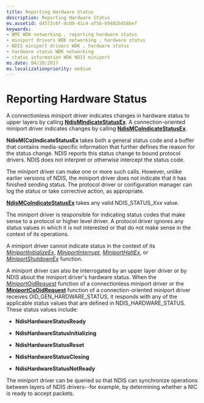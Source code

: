 ```yaml
---
title: Reporting Hardware Status
description: Reporting Hardware Status
ms.assetid: d4572c6f-dc09-41c4-af5b-69482b458bef
keywords:
- WMI WDK networking , reporting hardware status
- miniport drivers WDK networking , hardware status
- NDIS miniport drivers WDK , hardware status
- hardware status WDK networking
- status information WDK NDIS miniport
ms.date: 04/20/2017
ms.localizationpriority: medium
---
```


# Reporting Hardware Status





A connectionless miniport driver indicates changes in hardware status to upper layers by calling [**NdisMIndicateStatusEx**](https://docs.microsoft.com/windows-hardware/drivers/ddi/content/ndis/nf-ndis-ndismindicatestatusex). A connection-oriented miniport driver indicates changes by calling [**NdisMCoIndicateStatusEx**](https://docs.microsoft.com/windows-hardware/drivers/ddi/content/ndis/nf-ndis-ndismcoindicatestatusex).

**NdisM(Co)IndicateStatusEx** takes both a general status code and a buffer that contains media-specific information that further defines the reason for the status change. NDIS reports this status change to bound protocol drivers. NDIS does not interpret or otherwise intercept the status code.

The miniport driver can make one or more such calls. However, unlike earlier versions of NDIS, the miniport driver does not indicate that it has finished sending status. The protocol driver or configuration manager can log the status or take corrective action, as appropriate.

[**NdisMCoIndicateStatusEx**](https://docs.microsoft.com/windows-hardware/drivers/ddi/content/ndis/nf-ndis-ndismcoindicatestatusex) takes any valid NDIS\_STATUS\_*Xxx* value.

The miniport driver is responsible for indicating status codes that make sense to a protocol or higher level driver. A protocol driver ignores any status values in which it is not interested or that do not make sense in the context of its operations.

A miniport driver cannot indicate status in the context of its [*MiniportInitializeEx*](https://docs.microsoft.com/windows-hardware/drivers/ddi/content/ndis/nc-ndis-miniport_initialize), [*MiniportInterrupt*](https://docs.microsoft.com/windows-hardware/drivers/ddi/content/ndis/nc-ndis-miniport_isr), [*MiniportHaltEx*](https://docs.microsoft.com/windows-hardware/drivers/ddi/content/ndis/nc-ndis-miniport_halt), or [*MiniportShutdownEx*](https://docs.microsoft.com/windows-hardware/drivers/ddi/content/ndis/nc-ndis-miniport_shutdown) function.

A miniport driver can also be interrogated by an upper layer driver or by NDIS about the miniport driver's hardware status. When the [*MiniportOidRequest*](https://docs.microsoft.com/windows-hardware/drivers/ddi/content/ndis/nc-ndis-miniport_oid_request) function of a connectionless miniport driver or the [**MiniportCoOidRequest**](https://docs.microsoft.com/windows-hardware/drivers/ddi/content/ndis/nc-ndis-miniport_co_oid_request) function of a connection-oriented miniport driver receives OID\_GEN\_HARDWARE\_STATUS, it responds with any of the applicable status values that are defined in NDIS\_HARDWARE\_STATUS. These status values include:

-   **NdisHardwareStatusReady**

-   **NdisHardwareStatusInitializing**

-   **NdisHardwareStatusReset**

-   **NdisHardwareStatusClosing**

-   **NdisHardwareStatusNotReady**

The miniport driver can be queried so that NDIS can synchronize operations between layers of NDIS drivers--for example, by determining whether a NIC is ready to accept packets.

 

 





